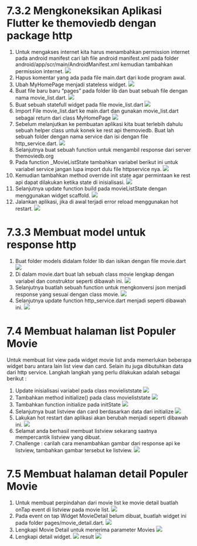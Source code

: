 # 7.3.2 Mengkoneksikan Aplikasi Flutter ke themoviedb dengan package http
1. Untuk mengakses internet kita harus menambahkan permission internet pada android
manifest cari lah file android manifest.xml pada folder
android/app/scr/main/AndroidManifest.xml kemudian tambahkan permission internet.
![](images/prak1.png)
2. Hapus komentar yang ada pada file main.dart dari kode program awal.
3. Ubah MyHomePage menjadi stateless widget.
![](images/prak2.png)
4. Buat file baru baru “pages” pada folder lib dan buat sebuah file dengan nama
movie_list.dart.
![](images/prak3.png)
5. Buat sebuah statefull widget pada file movie_list.dart
![](images/prak4.png)
6. Import File movie_list.dart ke main.dart dan gunakan movie_list.dart sebagai return
dari class MyHomePage
![](images/prak5.png)
7. Sebelum melanjutkan ke pembuatan aplikasi kita buat terlebih dahulu sebuah helper
class untuk konek ke rest api themoviedb. Buat lah sebuah folder dengan nama
service dan isi dengan file http_service.dart.
![](images/prak6.png)
8. Selanjutnya buat sebuah function untuk mengambil response dari server
themoviedb.org
10. Pada function _MovieListState tambahkan variabel berikut ini untuk variabel service
jangan lupa import dulu file httpservice nya.
![](images/prak7.png)
11. Kemudian tambahkan method override init state agar permintaan ke rest api dapat
dilakukan ketika state di inisialisasi.
![](images/prak8.png)
12. Selanjutnya update function build pada movieListState dengan menggunakan widget
scaffold.
![](images/prak9.png)
13. Jalankan aplikasi, jika di awal terjadi error reload menggunakan hot restart.
![](images/result.png)
# 7.3.3 Membuat model untuk response http
1. Buat folder models didalam folder lib dan isikan dengan file movie.dart
![](images/prak12.png)
2. Di dalam movie.dart buat lah sebuah class movie lengkap dengan variabel dan
construktor seperti dibawah ini.
![](images/prak11.png)
3. Selanjutnya buatlah sebuah function untuk mengkonversi json menjadi response yang
sesuai dengan class movie.
![](images/prak10.png)
4. Selanjutnya update function http_service.dart menjadi seperti dibawah ini.
![](images/prakter1.png)
# 7.4 Membuat halaman list Populer Movie
Untuk membuat list view pada widget movie list anda memerlukan beberapa widget baru
antara lain list view dan card. Selain itu juga dibutuhkan data dari http service. Langkah
langkah yang perlu dilakukan adalah sebagai berikut :
1. Update inisialisasi variabel pada class movieliststate
![](images/prakter2.png)
2. Tambahkan method initialize() pada class movieliststate
![](images/prakter3.png)
3. Tambahkan function initialize pada initState
![](images/prakter4.png)
4. Selanjutnya buat listview dan card berdasarkan data dari initialize
![](images/prakter5.png)
5. Lakukan hot restart dan aplikasi akan berubah menjadi seperti dibawah ini.
![](images/prakter6.png)
6. Selamat anda berhasil membuat listview sekarang saatnya mempercantik listview
yang dibuat.
7. Challenge : carilah cara menambahkan gambar dari response api ke listview,
tambahkan gambar tersebut ke listview.
![](images/prakter7.png)
# 7.5 Membuat halaman detail Populer Movie
1. Untuk membuat perpindahan dari movie list ke movie detail buatlah onTap event di
listview pada movie list.
![](images/prakter8.png)
2. Pada event on tap Widget MovieDetail belum dibuat, buatlah widget ini pada folder
pages/movie_detail.dart.
![](images/prakter9.png)
3. Lengkapi Movie Detail untuk menerima parameter Movies
![](images/prakter10.png)
4. Lengkapi detail widget.
![](images/prakter11.png)
result
![](images/result1.png)